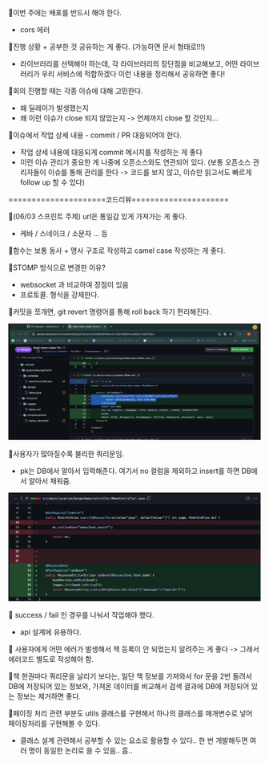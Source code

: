 📌이번 주에는 배포를 반드시 해야 한다.
- cors 에러

📌진행 상황 + 공부한 것 공유하는 게 좋다. (가능하면 문서 형태로!!!)
- 라이브러리를 선택해야 하는데, 각 라이브러리의 장단점을 비교해보고, 어떤 라이브러리가 우리 서비스에 적합하겠다 이런 내용을 정리해서 공유하면 좋다!

📌회의 진행할 때는 각종 이슈에 대해 고민한다.
- 왜 딜레이가 발생했는지
- 왜 이런 이슈가 close 되지 않았는지 -> 언제까지 close 할 것인지...

📌이슈에서 작업 상세 내용 - commit / PR 대응되어야 한다.
- 작업 상세 내용에 대응되게 commit 메시지를 작성하는 게 좋다
- 이런 이슈 관리가 중요한 게 나중에 오픈소스와도 연관되어 있다. (보통 오픈소스 관리자들이 이슈를 통해 관리를 한다 -> 코드를 보지 않고, 이슈만 읽고서도 빠르게 follow up 할 수 있다)


=====================코드리뷰=====================

📌(06/03 스프린트 주제) url은 통일감 있게 가져가는 게 좋다.
- 케바 / 스네이크 / 소문자 ... 등

📌함수는 보통 동사 + 명사 구조로 작성하고 camel case 작성하는 게 좋다.

📌STOMP 방식으로 변경한 이유?
- websocket 과 비교하여 장점이 있음
- 프로토콜. 형식을 강제한다.


📌커밋을 쪼개면, git revert 명령어를 통해 roll back 하기 편리해진다.

![](../image/Pasted%20image%2020240529200927.png)

📌사용자가 많아질수록 불리한 쿼리문임.
- pk는 DB에서 알아서 입력해준다. 여기서 no 컬럼을 제외하고 insert를 하면 DB에서 알아서 채워줌.


![](../image/Pasted%20image%2020240529201348.png)

📌 success / fail 인 경우를 나눠서 작업해야 했다.
- api 설계에 유용하다.

📌 사용자에게 어떤 에러가 발생해서 책 등록이 안 되었는지 알려주는 게 좋다 -> 그래서 에러코드 별도로 작성해야 함.

📌책 한권마다 쿼리문을 날리기 보다는, 일단 책 정보를 가져와서 for 문을 2번 돌려서 DB에 저장되어 있는 정보와, 가져온 데이터를 비교해서 검색 결과에 DB에 저장되어 있는 정보는 제거하면 좋다.


📌페이징 처리 관련 부분도 utils 클래스를 구현해서 하나의 클래스를 매개변수로 넣어 페이징처리를 구현해볼 수 있다.
- 클래스 설계 관련해서 공부할 수 있는 요소로 활용할 수 있다.. 한 번 개발해두면 여러 명이 동일한 논리로 쓸 수 있음.. 흠..